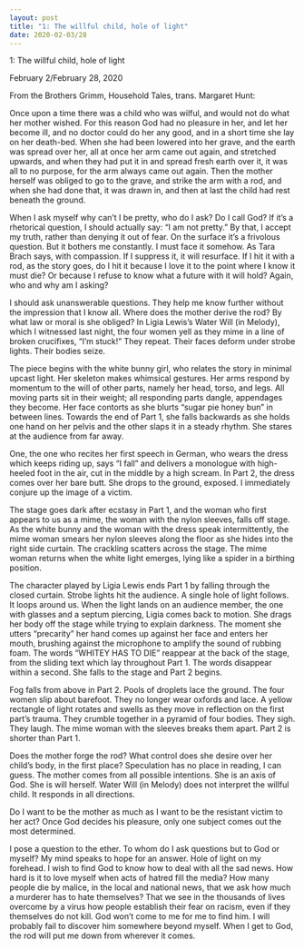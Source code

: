 ```yaml
---
layout: post
title: "1: The willful child, hole of light"
date: 2020-02-03/28
---
```


1: The willful child, hole of light

February 2/February 28, 2020


From the Brothers Grimm, Household Tales, trans. Margaret Hunt:

Once upon a time there was a child who was wilful, and would not do what her mother wished. For this reason God had no pleasure in her, and let her become ill, and no doctor could do her any good, and in a short time she lay on her death-bed. When she had been lowered into her grave, and the earth was spread over her, all at once her arm came out again, and stretched upwards, and when they had put it in and spread fresh earth over it, it was all to no purpose, for the arm always came out again. Then the mother herself was obliged to go to the grave, and strike the arm with a rod, and when she had done that, it was drawn in, and then at last the child had rest beneath the ground.

When I ask myself why can’t I be pretty, who do I ask? Do I call God? If it’s a rhetorical question, I should actually say: “I am not pretty.” By that, I accept my truth, rather than denying it out of fear. On the surface it’s a frivolous question. But it bothers me constantly. I must face it somehow. As Tara Brach says, with compassion. If I suppress it, it will resurface. If I hit it with a rod, as the story goes, do I hit it because I love it to the point where I know it must die? Or because I refuse to know what a future with it will hold? Again, who and why am I asking?

I should ask unanswerable questions. They help me know further without the impression that I know all. Where does the mother derive the rod? By what law or moral is she obliged? In Ligia Lewis’s Water Will (in Melody), which I witnessed last night, the four women yell as they mime in a line of broken crucifixes, “I’m stuck!” They repeat. Their faces deform under strobe lights. Their bodies seize.

The piece begins with the white bunny girl, who relates the story in minimal upcast light. Her skeleton makes whimsical gestures. Her arms respond by momentum to the will of other parts, namely her head, torso, and legs. All moving parts sit in their weight; all responding parts dangle, appendages they become. Her face contorts as she blurts “sugar pie honey bun” in between lines. Towards the end of Part 1, she falls backwards as she holds one hand on her pelvis and the other slaps it in a steady rhythm. She stares at the audience from far away.

One, the one who recites her first speech in German, who wears the dress which keeps riding up, says “I fall” and delivers a monologue with high-heeled foot in the air, cut in the middle by a high scream. In Part 2, the dress comes over her bare butt. She drops to the ground, exposed. I immediately conjure up the image of a victim. 

The stage goes dark after ecstasy in Part 1, and the woman who first appears to us as a mime, the woman with the nylon sleeves, falls off stage. As the white bunny and the woman with the dress speak intermittently, the mime woman smears her nylon sleeves along the floor as she hides into the right side curtain. The crackling scatters across the stage. The mime woman returns when the white light emerges, lying like a spider in a birthing position.

The character played by Ligia Lewis ends Part 1 by falling through the closed curtain. Strobe lights hit the audience. A single hole of light follows. It loops around us. When the light lands on an audience member, the one with glasses and a septum piercing, Ligia comes back to motion. She drags her body off the stage while trying to explain darkness. The moment she utters “precarity” her hand comes up against her face and enters her mouth, brushing against the microphone to amplify the sound of rubbing foam. The words “WHITEY HAS TO DIE” reappear at the back of the stage, from the sliding text which lay throughout Part 1. The words disappear within a second. She falls to the stage and Part 2 begins.

Fog falls from above in Part 2. Pools of droplets lace the ground. The four women slip about barefoot. They no longer wear oxfords and lace. A yellow rectangle of light rotates and swells as they move in reflection on the first part’s trauma. They crumble together in a pyramid of four bodies. They sigh. They laugh. The mime woman with the sleeves breaks them apart. Part 2 is shorter than Part 1.

Does the mother forge the rod? What control does she desire over her child’s body, in the first place? Speculation has no place in reading, I can guess. The mother comes from all possible intentions. She is an axis of God. She is will herself. Water Will (in Melody) does not interpret the willful child. It responds in all directions.

Do I want to be the mother as much as I want to be the resistant victim to her act? Once God decides his pleasure, only one subject comes out the most determined.

I pose a question to the ether. To whom do I ask questions but to God or myself? My mind speaks to hope for an answer. Hole of light on my forehead. I wish to find God to know how to deal with all the sad news. How hard is it to love myself when acts of hatred fill the media? How many people die by malice, in the local and national news, that we ask how much a murderer has to hate themselves? That we see in the thousands of lives overcome by a virus how people establish their fear on racism, even if they themselves do not kill. God won’t come to me for me to find him. I will probably fail to discover him somewhere beyond myself. When I get to God, the rod will put me down from wherever it comes.
